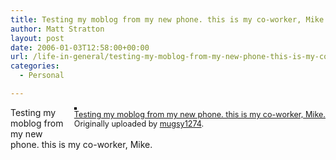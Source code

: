 ```yaml
---
title: Testing my moblog from my new phone. this is my co-worker, Mike.
author: Matt Stratton
layout: post
date: 2006-01-03T12:58:00+00:00
url: /life-in-general/testing-my-moblog-from-my-new-phone-this-is-my-co-worker-mike
categories:
  - Personal

---
```

<div style="float:right;margin-left:10px;margin-bottom:10px;">
  <a href="https://www.flickr.com/photos/mugsy/81622468/" title="photo sharing"><img src="https://static.flickr.com/38/81622468_9dd6808d4e_m.jpg" alt="" style="border:solid 2px #000000;" /></a> <br /> <span style="font-size:.9em;margin-top:0;"> <a href="https://www.flickr.com/photos/mugsy/81622468/">Testing my moblog from my new phone. this is my co-worker, Mike.</a> <br /> Originally uploaded by <a href="https://www.flickr.com/people/mugsy/">mugsy1274</a>. </span>
</div>

Testing my moblog from my new phone. this is my co&#45;worker, Mike.